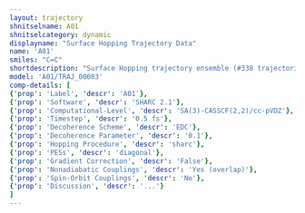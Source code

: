 ```yaml
---
layout: trajectory
shnitselname: A01
shnitselcategory: dynamic
displayname: "Surface Hopping Trajectory Data"
name: 'A01'
smiles: "C=C"
shortdescription: "Surface Hopping trajectory ensemble (#338 trajectories)"
model: 'A01/TRAJ_00003'
comp-details: [
{'prop': 'Label', 'descr': 'A01'},
{'prop': 'Software', 'descr': 'SHARC 2.1'},
{'prop': 'Computational-Level', 'descr': 'SA(3)-CASSCF(2,2)/cc-pVDZ'},
{'prop': 'Timestep', 'descr': '0.5 fs'},
{'prop': 'Decoherence Scheme', 'descr': 'EDC'},
{'prop': 'Decoherence Parameter', 'descr': '0.1'},
{'prop': 'Hopping Procedure', 'descr': 'sharc'},
{'prop': 'PESs', 'descr': 'diagonal'},
{'prop': 'Gradient Correction', 'descr': 'False'},
{'prop': 'Nonadiabatic Couplings', 'descr': 'Yes (overlap)'},
{'prop': 'Spin-Orbit Couplings', 'descr': 'No'},
{'prop': 'Discussion', 'descr': '...'}
]
---
```

